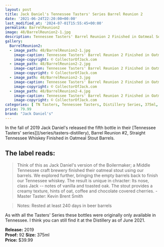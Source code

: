 ```yaml
---
layout: post
title: Jack Daniel's Tennessee Tasters' Series Barrel Reunion 2
date: '2021-06-24T22:20:00+00:00'
last_modified_at: '2024-07-01T15:55:45+00:00'
permalink: BarrelReunion2
image: 48/BarrelReunion2-1.jpg
description: Tennessee Tasters' Barrel Reunion 2 Finished in Oatmeal Sout Barrels
gallery:
  BarrelReunion2:
  - image_path: 48/BarrelReunion2-1.jpg
    image-caption: Tennessee Tasters' Barrel Reunion 2 Finished in Oatmeal Sout Barrels
    image-copyright: © CollectorOfJack.com
  - image_path: 48/BarrelReunion2-2.jpg
    image-caption: Tennessee Tasters' Barrel Reunion 2 Finished in Oatmeal Sout Barrels
    image-copyright: © CollectorOfJack.com
  - image_path: 48/BarrelReunion2-3.jpg
    image-caption: Tennessee Tasters' Barrel Reunion 2 Finished in Oatmeal Sout Barrels
    image-copyright: © CollectorOfJack.com
  - image_path: 48/BarrelReunion2-4.jpg
    image-caption: Tennessee Tasters' Barrel Reunion 2 Finished in Oatmeal Sout Barrels
    image-copyright: © CollectorOfJack.com
categories: [ TN Tasters, Tennessee Tasters, Distillery Series, 375ml, Reunion, Tasters Series, Oatmeal Stout, Tasters ]
price: 79.99
brand: "Jack Daniel's"
---
```


In the fall of 2019 Jack Daniel's released the fifth bottle in their [Tennessee Tasters' series]](/series/tasters-distillery), Barrel Reunion #2, Straight Tennessee Whiskey Finished in Oatmeal Stout Barrels.

## The label reads:
> Think of this as Jack Daniel's version of the Boilermaker; a Middle Tennessee craft brewery finished their oatmeal stout using our barrels. We explored further, bringing the empty barrels back to finish our Tennessee whiskey. The result is unique in chracter: Its nose, class Jack -- notes of vanilla and toasted oak. The stout provides a creamy texture, hints of oat, coffee and chocolate covered cherries. 
> \- Master Taster: Kevin Brent Smith

> Notes: Rested at least 240 days in beer barrels
    
As with all the Tasters' Series these bottles were originally only available in Tennessee. I think you can still find it at the Distillery as of June 2021. 

**Release:** 2019  
**Proof:** 92
**Size:** 375ml  
**Price:** $39.99  
